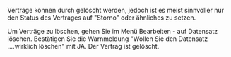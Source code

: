 
Verträge können durch gelöscht werden, jedoch ist es meist sinnvoller nur den Status des Vertrages auf "Storno" oder ähnliches zu setzen.

Um Verträge zu löschen, gehen Sie im Menü Bearbeiten - auf Datensatz löschen. Bestätigen Sie die Warnmeldung "Wollen Sie den Datensatz ....wirklich löschen" mit JA. Der Vertrag ist gelöscht.


